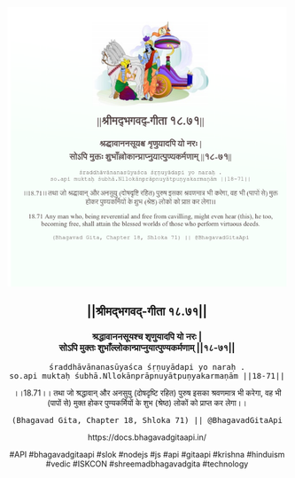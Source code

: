 <img src="../../asset/BG_18_71.png"/>
<center><h2>||श्रीमद्‍भगवद्‍-गीता १८.७१||</h2>
<h3>श्रद्धावाननसूयश्च शृणुयादपि यो नरः |<br/>सोऽपि मुक्तः शुभाँल्लोकान्प्राप्नुयात्पुण्यकर्मणाम् ||१८-७१||</h3>
<pre>śraddhāvānanasūyaśca śṛṇuyādapi yo naraḥ .<br/>so.api muktaḥ śubhā.Nllokānprāpnuyātpuṇyakarmaṇām ||18-71||</pre>
<p>।।18.71।। तथा जो श्रद्धावान् और अनसुयु (दोषदृष्टि रहित) पुरुष इसका श्रवणमात्र भी करेगा, वह भी (पापों से) मुक्त होकर पुण्यकर्मियों के शुभ (श्रेष्ठ) लोकों को प्राप्त कर लेगा।।</p>
<pre>(Bhagavad Gita, Chapter 18, Shloka 71) || @BhagavadGitaApi</pre><p>https://docs.bhagavadgitaapi.in/</p><p>#API #bhagavadgitaapi #slok #nodejs #js #api #gitaapi #krishna #hinduism #vedic #ISKCON #shreemadbhagavadgita #technology</p></center>